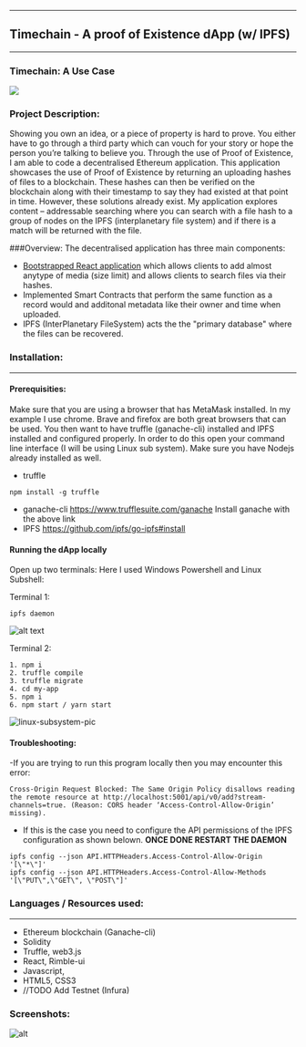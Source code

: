 -----------------------------------------------------
## Timechain - A proof of Existence dApp (w/ IPFS) 
-----------------------------------------------------
### Timechain: A Use Case
<img src="https://i.imgur.com/o9XG7IK.mp4"/>

### Project Description:
Showing you own an idea, or a piece of property is hard to prove. You either have to
go through a third party which can vouch for your story or hope the person you’re
talking to believe you. Through the use of Proof of Existence, I am able to code a
decentralised Ethereum application. This application showcases the use of Proof of
Existence by returning an uploading hashes of files to a blockchain.
These hashes can then be verified on the blockchain along with their timestamp to
say they had existed at that point in time. However, these solutions already exist. My
application explores content – addressable searching where you can search with a
file hash to a group of nodes on the IPFS (interplanetary file system) and if there is a
match will be returned with the file.

###Overview:
The decentralised application has three main components:

- [Bootstrapped React application](https://github.com/facebook/create-react-app) which allows clients to add almost anytype of media (size limit) and allows clients to search files via their hashes.
- Implemented Smart Contracts that perform the same function as a record would and additonal metadata like their owner and time when uploaded.
- IPFS (InterPlanetary FileSystem) acts the the "primary database" where the files can be recovered.


### Installation:
---



#### Prerequisities:
Make sure that you are using a browser that has MetaMask installed. In my example I use chrome. Brave and firefox are both great browsers that can be used. You then want to have truffle (ganache-cli) installed and IPFS installed and configured properly. In order to do this open your command line interface (I will be using Linux sub system). Make sure you have Nodejs already installed as well.


- truffle
```
npm install -g truffle
```
- ganache-cli
https://www.trufflesuite.com/ganache 
Install ganache with the above link
- IPFS
https://github.com/ipfs/go-ipfs#install

#### Running the dApp locally
Open up two terminals: Here I used Windows Powershell and Linux Subshell:

Terminal 1:
```
ipfs daemon
```
![alt text](https://i.imgur.com/Ss2FmTg.png)

Terminal 2:
```
1. npm i
2. truffle compile
3. truffle migrate
4. cd my-app
5. npm i
6. npm start / yarn start
```
![linux-subsystem-pic](https://i.imgur.com/Yy3ybV9.png)

#### Troubleshooting:
-If you are trying to run this program locally then you may encounter this error:
```
Cross-Origin Request Blocked: The Same Origin Policy disallows reading the remote resource at http://localhost:5001/api/v0/add?stream-channels=true. (Reason: CORS header ‘Access-Control-Allow-Origin’ missing).
```
- If this is the case you need to configure the API permissions of the IPFS configuration as shown belown. **ONCE DONE RESTART THE DAEMON**
```
ipfs config --json API.HTTPHeaders.Access-Control-Allow-Origin '[\"*\"]'
ipfs config --json API.HTTPHeaders.Access-Control-Allow-Methods '[\"PUT\",\"GET\", \"POST\"]'

```

### Languages / Resources used:
---
- Ethereum blockchain (Ganache-cli)
- Solidity
- Truffle, web3.js
- React, Rimble-ui
- Javascript,
- HTML5, CSS3
- //TODO Add Testnet (Infura)

### Screenshots:

![alt](https://i.imgur.com/FP1wM8w.png)
